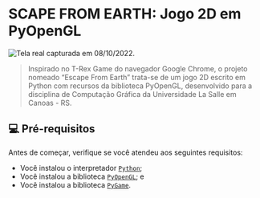 # SCAPE FROM EARTH: Jogo 2D em PyOpenGL

![Tela real capturada em 08/10/2022.](https://i.imgur.com/hNQy2lQ.png)

> Inspirado no T-Rex Game do navegador Google Chrome, o projeto nomeado “Escape From Earth” trata-se de um jogo 2D escrito em Python com recursos da biblioteca PyOpenGL, desenvolvido para a disciplina de Computação Gráfica da Universidade La Salle em Canoas - RS.

## 💻 Pré-requisitos

Antes de começar, verifique se você atendeu aos seguintes requisitos:
* Você instalou o interpretador [`Python`](https://www.python.org/);
* Você instalou a biblioteca [`PyOpenGL`](https://pypi.org/project/PyOpenGL/); e
* Você instalou a biblioteca [`PyGame`](https://www.pygame.org/).
